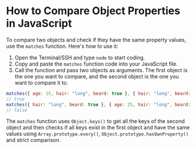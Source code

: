 # How to Compare Object Properties in JavaScript

To compare two objects and check if they have the same property values, use the `matches` function. Here's how to use it:

1. Open the Terminal/SSH and type `node` to start coding.
2. Copy and paste the `matches` function code into your JavaScript file.
3. Call the function and pass two objects as arguments. The first object is the one you want to compare, and the second object is the one you want to compare it to.

```js
matches({ age: 25, hair: "long", beard: true }, { hair: "long", beard: true });
// true
matches({ hair: "long", beard: true }, { age: 25, hair: "long", beard: true });
// false
```

The `matches` function uses `Object.keys()` to get all the keys of the second object and then checks if all keys exist in the first object and have the same values using `Array.prototype.every()`, `Object.prototype.hasOwnProperty()` and strict comparison.

